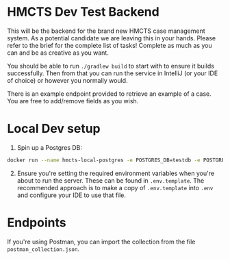 # HMCTS Dev Test Backend
This will be the backend for the brand new HMCTS case management system. As a potential candidate we are leaving
this in your hands. Please refer to the brief for the complete list of tasks! Complete as much as you can and be
as creative as you want.

You should be able to run `./gradlew build` to start with to ensure it builds successfully. Then from that you
can run the service in IntelliJ (or your IDE of choice) or however you normally would.

There is an example endpoint provided to retrieve an example of a case. You are free to add/remove fields as you
wish.


# Local Dev setup

1. Spin up a Postgres DB:

```bash
docker run --name hmcts-local-postgres -e POSTGRES_DB=testdb -e POSTGRES_USER=testuser -e POSTGRES_PASSWORD=secretpass -p 5432:5432 -d postgres
```

2. Ensure you're setting the required environment variables when you're about to run the server. These can be found in `.env.template`. The
recommended approach is to make a copy of `.env.template` into `.env` and
configure your IDE to use that file.


# Endpoints

If you're using Postman, you can import the collection from the file `postman_collection.json`.
